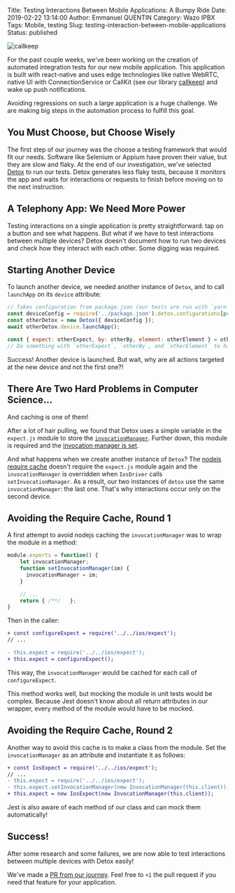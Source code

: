 Title: Testing Interactions Between Mobile Applications: A Bumpy Ride
Date: 2019-02-22 13:14:00
Author: Emmanuel QUENTIN
Category: Wazo IPBX
Tags: Mobile, testing
Slug: testing-interaction-between-mobile-applications
Status: published

![callkeep](https://user-images.githubusercontent.com/2076632/52963046-ca98b200-336c-11e9-8c82-590c0bed8839.gif)

For the past couple weeks, we've been working on the creation of automated integration tests for our new mobile application. This application is built with react-native and uses edge technologies like native WebRTC, native UI with ConnectionService or CallKit (see our library [callkeep](https://github.com/react-native-webrtc/react-native-callkeep)) and wake up push notifications.

Avoiding regressions on such a large application is a huge challenge. We are making big steps in the automation process to fulfill this goal.

## You Must Choose, but Choose Wisely

The first step of our journey was the choose a testing framework that would fit our needs. Software like Selenium or Appium have proven their value, but they are slow and flaky. At the end of our investigation, we've selected [Detox](https://github.com/wix/Detox) to run our tests. Detox generates less flaky tests, because it monitors the app and waits for interactions or requests to finish before moving on to the next instruction.

## A Telephony App: We Need More Power

Testing interactions on a single application is pretty straightforward: tap on a button and see what happens. But what if we have to test interactions between multiple devices? Detox doesn't document how to run two devices and check how they interact with each other. Some digging was required.

## Starting Another Device

To launch another device, we needed another instance of `Detox`, and to call `launchApp` on its `device` attribute:
```js
// Takes configuration from package.json (our tests are run with `yarn e2e:test:ios` or `yarn e2e:test:android` so can we check the environment variable `npm_lifecycle_event`)
const deviceConfig = require('../package.json').detox.configurations[process.env.npm_lifecycle_event === 'e2e:test:ios' ? 'ios.sim.debug' : 'android.emu.debug']; 
const otherDetox = new Detox({ deviceConfig });
await otherDetox.device.launchApp();

const { expect: otherExpect, by: otherBy, element: otherElement } = otherDetox.device.deviceDriver.expect;
// Do something with `otherExpect`, `otherBy`, and `otherElement` to handle checks on the other device
```

Success! Another device is launched. But wait, why are all actions targeted at the new device and not the first one?!

## There Are Two Hard Problems in Computer Science...

And caching is one of them!

After a lot of hair pulling, we found that Detox uses a simple variable in the `expect.js` module to store the [`invocationManager`](https://github.com/wix/Detox/blob/a8e4bc0469e8ebb9be68bc863ecceb1166de704d/detox/src/ios/expect.js#L23). Further down, this module is required and the [invocation manager is set](https://github.com/wix/Detox/blob/a8e4bc0469e8ebb9be68bc863ecceb1166de704d/detox/src/devices/drivers/IosDriver.js#L15-L16).

And what happens when we create another instance of `Detox`? The [nodejs require cache](https://nodejs.org/api/modules.html#modules_caching) doesn't require the `expect.js` module again and the `invocationManager` is overridden when `IosDriver` calls `setInvocationManager`. As a result, our two instances of `detox` use the same `invocationManager`: the last one. That's why interactions occur only on the second device.

## Avoiding the Require Cache, Round 1

A first attempt to avoid nodejs caching the `invocationManager` was to wrap the module in a method:
```js
module.exports = function() {
	let invocationManager;
	function setInvocationManager(im) {
	  invocationManager = im;
	}

	// ...
	return { /**/	};
}
```
Then in the caller:
```diff
+ const configureExpect = require('../../ios/expect');
// ...

- this.expect = require('../../ios/expect');
+ this.expect = configureExpect();
```

This way, the `invocationManager` would be cached for each call of `configureExpect`.

This method works well, but mocking the module in unit tests would be complex. Because Jest doesn't know about all return attributes in our wrapper, every method of the module would have to be mocked.

## Avoiding the Require Cache, Round 2

Another way to avoid this cache is to make a class from the module. Set the `invocationManager` as an attribute and instantiate it as follows:
```diff
+ const IosExpect = require('../../ios/expect');
// ...
- this.expect = require('../../ios/expect');
- this.expect.setInvocationManager(new InvocationManager(this.client));
+ this.expect = new IosExpect(new InvocationManager(this.client));	
```

Jest is also aware of each method of our class and can mock them automatically!

## Success!

After some research and some failures, we are now able to test interactions between multiple devices with Detox easily!

We've made a [PR from our journey](https://github.com/wix/Detox/pull/1144). Feel free to `+1` the pull request if you need that feature for your application.
